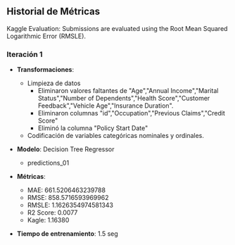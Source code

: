 ## Historial de Métricas

Kaggle Evaluation: Submissions are evaluated using the Root Mean Squared Logarithmic Error (RMSLE).

### Iteración 1
- **Transformaciones**:
  - Limpieza de datos
    - Eliminaron valores faltantes de "Age","Annual Income","Marital Status","Number of Dependents","Health Score","Customer Feedback","Vehicle Age","Insurance Duration".
    - Eliminaron columnas "id","Occupation","Previous Claims","Credit Score"
    - Eliminó la columna "Policy Start Date"
  - Codificación de variables categóricas nominales y ordinales.

- **Modelo**: Decision Tree Regressor
  - predictions_01
- **Métricas**:
  - MAE: 661.5206463239788
  - RMSE: 858.5716593969962
  - RMSLE: 1.1626354974581343
  - R2 Score: 0.0077
  - Kagle: 1.16380
- **Tiempo de entrenamiento**: 1.5 seg
